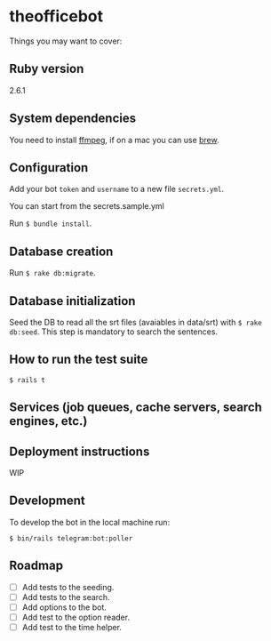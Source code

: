 # theofficebot

Things you may want to cover:

## Ruby version
2.6.1

## System dependencies
You need to install [ffmpeg](https://www.ffmpeg.org), if on a mac you can use [brew](https://brew.sh/).

## Configuration
Add your bot `token` and `username` to a new file `secrets.yml`.

You can start from the secrets.sample.yml

Run `$ bundle install`.

## Database creation
Run `$ rake db:migrate`.

## Database initialization
Seed the DB to read all the srt files (avaiables in data/srt) with `$ rake db:seed`.
This step is mandatory to search the sentences.

## How to run the test suite
```
$ rails t
```

## Services (job queues, cache servers, search engines, etc.)

## Deployment instructions
WIP

## Development
To develop the bot in the local machine run:
```
$ bin/rails telegram:bot:poller
```

## Roadmap
- [ ] Add tests to the seeding.
- [ ] Add tests to the search.
- [ ] Add options to the bot.
- [ ] Add test to the option reader.
- [ ] Add test to the time helper.